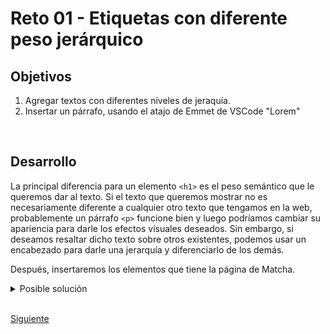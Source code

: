 # Reto 01 - Etiquetas con diferente peso jerárquico

## Objetivos
1. Agregar textos con diferentes niveles de jeraquía.
2. Insertar un párrafo, usando el atajo de Emmet de VSCode "Lorem"

<br/>

## Desarrollo

La principal diferencia para un elemento `<h1>` es el peso semántico que le queremos dar al texto. Si
el texto que queremos mostrar no es necesariamente diferente a cualquier otro
texto que tengamos en la web, probablemente un párrafo `<p>` funcione bien y luego
podríamos cambiar su apariencia para darle los efectos visuales deseados. Sin
embargo, si deseamos resaltar dicho texto sobre otros existentes, podemos usar
un encabezado para darle una jerarquía y diferenciarlo de los demás.

Después, insertaremos los elementos que tiene la página de Matcha.
<br/>

<details><summary>Posible solución</summary>
<p>

```html
<!DOCTYPE html>
<html>
  <head>
    <!-- Aquí va información importante pero no visible dentro del navegador -->
    <title>Matcha</title>
  </head>
  <body>
    <!-- Esto es lo que se verá en el navegador web -->
    <h1>Heading level 1</h1>
    <h2>Heading level 2</h2>
    <h3>Heading level 3</h3>
    <h4>Heading level 4</h4>
    <h5>Heading level 5</h5>
    <h6>Heading level 6</h6>
    <!-- Usando un párrafo -->
    <p>
      Lorem ipsum dolor sit amet, consectetur adipiscing elit. Proin laoreet sem in elit lobortis consectetur. Pellentesque habitant morbi tristique senectus et netus et malesuada fames ac turpis egestas.
    </p>
  </body>
</html>
```
Ahora, insertemos los elementos de la página de Matcha que imitaremos en nuestro proceso de aprender a elaborar una página web moderna.

```html
  <head>
    <!-- Aquí va información importante pero no visible dentro del navegador -->
    <title>Matcha</title>
  </head>
  <body>
    <h1>Construye tu Blog. Construye tu negocio.</h1>
    <p>Instantly publish articles, drive more traffic, grow your email list, and see your blog's
      impact on sales</p>
  </body>
```

</p>
</details>

<br/>

[Siguiente](../reto-02/README.md)
